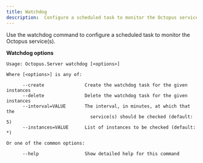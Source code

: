 ```yaml
---
title: Watchdog
description:  Configure a scheduled task to monitor the Octopus service(s).
---
```


Use the watchdog command to configure a scheduled task to monitor the Octopus service(s).

**Watchdog options**

```text
Usage: Octopus.Server watchdog [<options>]

Where [<options>] is any of:

      --create               Create the watchdog task for the given instances
      --delete               Delete the watchdog task for the given instances
      --interval=VALUE       The interval, in minutes, at which that the
                               service(s) should be checked (default: 5)
      --instances=VALUE      List of instances to be checked (default: *)

Or one of the common options:

      --help                 Show detailed help for this command



```
